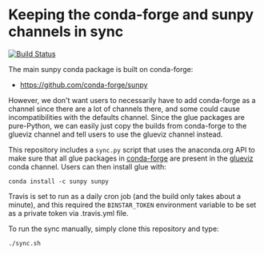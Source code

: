 # Keeping the conda-forge and sunpy channels in sync

[![Build Status](https://travis-ci.org/sunpy/conda-sync.svg?branch=master)](https://travis-ci.org/sunpy/conda-sync)

The main sunpy conda package is built on conda-forge:

* https://github.com/conda-forge/sunpy

However, we don't want users to necessarily have to add conda-forge as a channel since there are a lot of channels there, and some could cause incompatibilities with the defaults channel. Since the glue packages are pure-Python, we can easily just copy the builds from conda-forge to the glueviz channel and tell users to use the glueviz channel instead.

This repository includes a ``sync.py`` script that uses the anaconda.org API to make sure that all glue packages in [conda-forge](https://anaconda.org/conda-forge) are present in the [glueviz](https://anaconda.org/glueviz) conda channel. Users can then install glue with:

    conda install -c sunpy sunpy

Travis is set to run as a daily cron job (and the build only takes about a minute), and this required the ``BINSTAR_TOKEN`` environment variable to be set as a private 
token via .travis.yml file.

To run the sync manually, simply clone this repository and type:

    ./sync.sh
